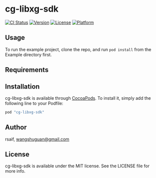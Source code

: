 # cg-libxg-sdk

[![CI Status](http://img.shields.io/travis/rsaif/cg-libxg-sdk.svg?style=flat)](https://travis-ci.org/rsaif/cg-libxg-sdk)
[![Version](https://img.shields.io/cocoapods/v/cg-libxg-sdk.svg?style=flat)](http://cocoapods.org/pods/cg-libxg-sdk)
[![License](https://img.shields.io/cocoapods/l/cg-libxg-sdk.svg?style=flat)](http://cocoapods.org/pods/cg-libxg-sdk)
[![Platform](https://img.shields.io/cocoapods/p/cg-libxg-sdk.svg?style=flat)](http://cocoapods.org/pods/cg-libxg-sdk)

## Usage

To run the example project, clone the repo, and run `pod install` from the Example directory first.

## Requirements

## Installation

cg-libxg-sdk is available through [CocoaPods](http://cocoapods.org). To install
it, simply add the following line to your Podfile:

```ruby
pod "cg-libxg-sdk"
```

## Author

rsaif, wangshuguan@gmail.com

## License

cg-libxg-sdk is available under the MIT license. See the LICENSE file for more info.
